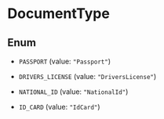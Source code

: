 

# DocumentType

## Enum


* `PASSPORT` (value: `"Passport"`)

* `DRIVERS_LICENSE` (value: `"DriversLicense"`)

* `NATIONAL_ID` (value: `"NationalId"`)

* `ID_CARD` (value: `"IdCard"`)



